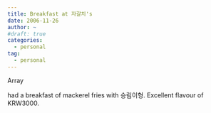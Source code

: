 ```yaml
---
title: Breakfast at 자갈치's
date: 2006-11-26
author: ~
#draft: true
categories:
  - personal
tag:
  - personal
---
```




Array

had a breakfast of mackerel fries with 승림이형. 
Excellent flavour of KRW3000.


 






